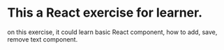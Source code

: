 This a React exercise for learner.
===========
on this exercise, it could learn basic React component,
how to add, save, remove text component.
